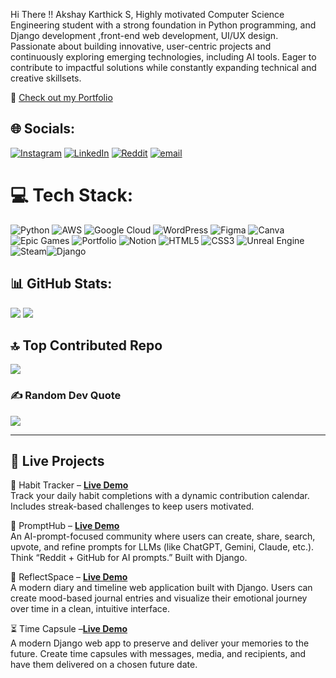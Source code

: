 Hi There !!
Akshay Karthick S,
Highly motivated Computer Science Engineering student with a strong foundation in  Python programming, and Django development ,front-end web development, UI/UX design. Passionate about building innovative, user-centric projects and continuously exploring emerging technologies, including AI tools. Eager to contribute to impactful solutions while constantly expanding technical and creative skillsets.

🔗 [Check out my Portfolio](https://akshaykarthicks.github.io/AKS/)

## 🌐 Socials:
[![Instagram](https://img.shields.io/badge/Instagram-%23E4405F.svg?logo=Instagram&logoColor=white)](https://instagram.com/_.aksy._) [![LinkedIn](https://img.shields.io/badge/LinkedIn-%230077B5.svg?logo=linkedin&logoColor=white)](https://linkedin.com/in/akshay-karthick-s) [![Reddit](https://img.shields.io/badge/Reddit-%23FF4500.svg?logo=Reddit&logoColor=white)](https://reddit.com/user/aksy_1) [![email](https://img.shields.io/badge/Email-D14836?logo=gmail&logoColor=white)](mailto:akshaykarthick01@gmail.com) 

# 💻 Tech Stack:
![Python](https://img.shields.io/badge/python-3670A0?style=for-the-badge&logo=python&logoColor=ffdd54) ![AWS](https://img.shields.io/badge/AWS-%23FF9900.svg?style=for-the-badge&logo=amazon-aws&logoColor=white) ![Google Cloud](https://img.shields.io/badge/GoogleCloud-%234285F4.svg?style=for-the-badge&logo=google-cloud&logoColor=white) ![WordPress](https://img.shields.io/badge/WordPress-%23117AC9.svg?style=for-the-badge&logo=WordPress&logoColor=white) ![Figma](https://img.shields.io/badge/figma-%23F24E1E.svg?style=for-the-badge&logo=figma&logoColor=white) ![Canva](https://img.shields.io/badge/Canva-%2300C4CC.svg?style=for-the-badge&logo=Canva&logoColor=white) ![Epic Games](https://img.shields.io/badge/epicgames-%23313131.svg?style=for-the-badge&logo=epicgames&logoColor=white) ![Portfolio](https://img.shields.io/badge/Portfolio-%23000000.svg?style=for-the-badge&logo=firefox&logoColor=#FF7139) ![Notion](https://img.shields.io/badge/Notion-%23000000.svg?style=for-the-badge&logo=notion&logoColor=white) ![HTML5](https://img.shields.io/badge/html5-%23E34F26.svg?style=for-the-badge&logo=html5&logoColor=white) ![CSS3](https://img.shields.io/badge/css3-%231572B6.svg?style=for-the-badge&logo=css3&logoColor=white) ![Unreal Engine](https://img.shields.io/badge/unrealengine-%23313131.svg?style=for-the-badge&logo=unrealengine&logoColor=white) ![Steam](https://img.shields.io/badge/steam-%23000000.svg?style=for-the-badge&logo=steam&logoColor=white)![Django](https://img.shields.io/badge/django-%23092E20.svg?style=for-the-badge&logo=django&logoColor=white)
## 📊 GitHub Stats:

<div >

<img src="https://github-readme-stats.vercel.app/api?username=AKSHAYKARTHICKS&theme=dark&hide_border=true&include_all_commits=false&count_private=false" />
<img src="https://nirzak-streak-stats.vercel.app/?user=AKSHAYKARTHICKS&theme=dark&hide_border=true" />

</div>

## 🔝 Top Contributed Repo
![](https://github-contributor-stats.vercel.app/api?username=AKSHAYKARTHICKS&limit=5&theme=dark&combine_all_yearly_contributions=true)    



### ✍️ Random Dev Quote
![](https://quotes-github-readme.vercel.app/api?type=horizontal&theme=radical)

---
## 🚀 Live Projects
📆 Habit Tracker – [**Live Demo**](https://forgenest.vercel.app/)  
Track your daily habit completions with a dynamic contribution calendar. Includes streak-based challenges to keep users motivated.

🎯 PromptHub – [**Live Demo**](https://prompthub-2w8c.onrender.com)  
An AI-prompt-focused community where users can create, share, search, upvote, and refine prompts for LLMs (like ChatGPT, Gemini, Claude, etc.). Think “Reddit + GitHub for AI prompts.” Built with Django.

📘 ReflectSpace – [**Live Demo**](https://reflectspace.onrender.com)  
A modern diary and timeline web application built with Django. Users can create mood-based journal entries and visualize their emotional journey over time in a clean, intuitive interface.

⏳ Time Capsule –[**Live Demo**](https://time-capsule-xjtz.onrender.com)  
A modern Django web app to preserve and deliver your memories to the future. Create time capsules with messages, media, and recipients, and have them delivered on a chosen future date.


